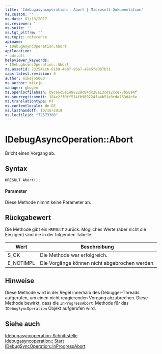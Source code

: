 ```yaml
---
title: 'Idebugasyncoperation:: Abort | Microsoft-Dokumentation'
ms.custom: ''
ms.date: 01/18/2017
ms.reviewer: ''
ms.suite: ''
ms.tgt_pltfrm: ''
ms.topic: reference
apiname:
- IDebugAsyncOperation.Abort
apilocation:
- pdm.dll
helpviewer_keywords:
- IDebugAsyncOperation::Abort
ms.assetid: 232541c6-81b8-4eb7-96a7-a8e5fe087b31
caps.latest.revision: 8
author: mikejo5000
ms.author: mikejo
manager: ghogen
ms.openlocfilehash: b9ca6c5e1498229c84dc28a13cda2cce77b58a4f
ms.sourcegitcommit: 184e2ff0ff514fb980724fa4b51e0cda753d4c6e
ms.translationtype: MT
ms.contentlocale: de-DE
ms.lasthandoff: 10/18/2019
ms.locfileid: "72573300"
---
```

# <a name="idebugasyncoperationabort"></a>IDebugAsyncOperation::Abort
Bricht einen Vorgang ab.  
  
## <a name="syntax"></a>Syntax  
  
```cpp
HRESULT Abort();  
```  
  
#### <a name="parameters"></a>Parameter  
 Diese Methode nimmt keine Parameter an.  
  
## <a name="return-value"></a>Rückgabewert  
 Die Methode gibt ein `HRESULT` zurück. Mögliches Werte (aber nicht die Einzigen) sind die in der folgenden Tabelle.  
  
|Wert|Beschreibung|  
|-----------|-----------------|  
|S_OK|Die Methode war erfolgreich.|  
|E_NOTIMPL|Die Vorgänge können nicht abgebrochen werden.|  
  
## <a name="remarks"></a>Hinweise  
 Diese Methode wird in der Regel innerhalb des Debugger-Threads aufgerufen, um einen nicht reagierenden Vorgang abzubrechen. Diese Methode bewirkt, dass die `InProgressAbort`-Methode für das `IDebugSyncOperation` Objekt aufgerufen wird.  
  
## <a name="see-also"></a>Siehe auch  
 [Idebugasyncoperation-Schnittstelle](../../winscript/reference/idebugasyncoperation-interface.md)    
 [Idebugasyncoperation:: Start](../../winscript/reference/idebugasyncoperation-start.md)    
 [IDebugSyncOperation::InProgressAbort](../../winscript/reference/idebugsyncoperation-inprogressabort.md)
